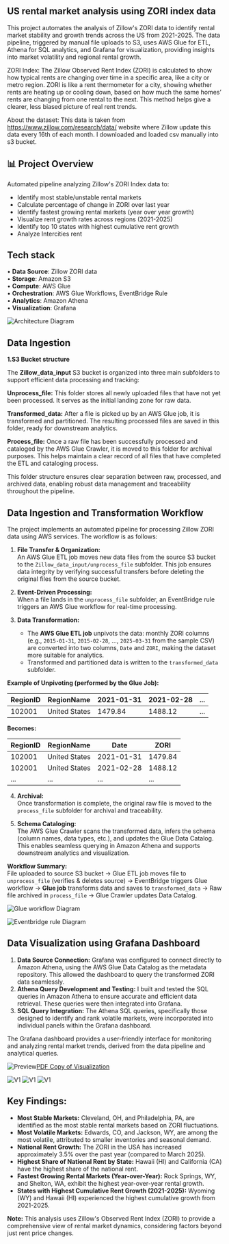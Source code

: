 
## **US rental market analysis using ZORI index data**  


This project automates the analysis of Zillow's ZORI data to identify rental market stability and growth trends across the US from 2021-2025. The data pipeline, triggered by manual file uploads to S3, uses AWS Glue for ETL, Athena for SQL analytics, and Grafana for visualization, providing insights into market volatility and regional rental growth.

ZORI Index:
The Zillow Observed Rent Index (ZORI) is calculated to show how typical rents are changing over time in a specific area, like a city or metro region.
ZORI is like a rent thermometer for a city, showing whether rents are heating up or cooling down, based on how much the same homes’ rents are changing from one rental to the next. This method helps give a clearer, less biased picture of real rent trends.

About the dataset:
This data is taken from https://www.zillow.com/research/data/ website where Zillow update this data every 16th of each month. I downloaded and loaded csv manually into s3 bucket.

## 📊 Project Overview
Automated pipeline analyzing Zillow's ZORI Index data to:
- Identify most stable/unstable rental markets
- Calculate percentage of change in ZORI over last year
- Identify fastest growing rental markets (year over year growth)
- Visualize rent growth rates across regions (2021-2025)
- Identify top 10 states with highest cumulative rent growth
- Analyze Intercities rent

## Tech stack
• **Data Source**: Zillow ZORI data  
• **Storage**: Amazon S3  
• **Compute**: AWS Glue  
• **Orchestration**: AWS Glue Workflows, EventBridge Rule  
• **Analytics**: Amazon Athena  
• **Visualization**: Grafana

![Architecture Diagram](https://raw.githubusercontent.com/wnityanand/US_Rental_market_analysis_using_ZORI_Index/main/AWS_Architecture.png)

## Data Ingestion
**1.S3 Bucket structure**

The **Zillow_data_input** S3 bucket is organized into three main subfolders to support efficient data processing and tracking:

**Unprocess_file:**
This folder stores all newly uploaded files that have not yet been processed. It serves as the initial landing zone for raw data.

**Transformed_data:**
After a file is picked up by an AWS Glue job, it is transformed and partitioned. The resulting processed files are saved in this folder, ready for downstream analytics.

**Process_file:**
Once a raw file has been successfully processed and cataloged by the AWS Glue Crawler, it is moved to this folder for archival purposes. This helps maintain a clear record of all files that have completed the ETL and cataloging process.

This folder structure ensures clear separation between raw, processed, and archived data, enabling robust data management and traceability throughout the pipeline.

## Data Ingestion and Transformation Workflow

The project implements an automated pipeline for processing Zillow ZORI data using AWS services. The workflow is as follows:

1. **File Transfer & Organization:**  
   An AWS Glue ETL job moves new data files from the source S3 bucket to the `Zillow_data_input/unprocess_file` subfolder. This job ensures data integrity by verifying successful transfers before deleting the original files from the source bucket.

2. **Event-Driven Processing:**  
   When a file lands in the `unprocess_file` subfolder, an EventBridge rule triggers an AWS Glue workflow for real-time processing.

3. **Data Transformation:**  
   - The **AWS Glue ETL job** unpivots the data: monthly ZORI columns (e.g., `2015-01-31`, `2015-02-28`, ..., `2025-03-31` from the sample CSV) are converted into two columns, `Date` and `ZORI`, making the dataset more suitable for analytics.
   - Transformed and partitioned data is written to the `transformed_data` subfolder.

**Example of Unpivoting (performed by the Glue Job):**

| RegionID | RegionName   | 2021-01-31 | 2021-02-28 | ... |
|----------|--------------|------------|------------|-----|
| 102001   | United States | 1479.84    | 1488.12    | ... |

**Becomes:**

| RegionID | RegionName   | Date       | ZORI     |
|----------|--------------|------------|----------|
| 102001   | United States | 2021-01-31 | 1479.84  |
| 102001   | United States | 2021-02-28 | 1488.12  |
| ...      | ...          | ...        | ...      |

4. **Archival:**  
   Once transformation is complete, the original raw file is moved to the `process_file` subfolder for archival and traceability.

5. **Schema Cataloging:**  
   The AWS Glue Crawler scans the transformed data, infers the schema (column names, data types, etc.), and updates the Glue Data Catalog. This enables seamless querying in Amazon Athena and supports downstream analytics and visualization.

**Workflow Summary:**  
File uploaded to source S3 bucket → Glue ETL job moves file to `unprocess_file` (verifies & deletes source) → EventBridge triggers Glue workflow → **Glue job** transforms data and saves to `transformed_data` → Raw file archived in `process_file` → Glue Crawler updates Data Catalog.

![Glue workflow Diagram](https://raw.githubusercontent.com/wnityanand/US_Rental_market_analysis_using_ZORI_Index/main/AWS_Architecture/Glue_workflow.png)


![Eventbridge rule Diagram](https://raw.githubusercontent.com/wnityanand/US_Rental_market_analysis_using_ZORI_Index/main/AWS_Architecture/Eventbridge_rule.png)

## Data Visualization using Grafana Dashboard

1. **Data Source Connection:** Grafana was configured to connect directly to Amazon Athena, using the AWS Glue Data Catalog as the metadata repository. This allowed the dashboard to query the transformed ZORI data seamlessly.
2. **Athena Query Development and Testing:** I built and tested the SQL queries in Amazon Athena to ensure accurate and efficient data retrieval. These queries were then integrated into Grafana.
3. **SQL Query Integration:** The Athena SQL queries, specifically those designed to identify and rank volatile markets, were incorporated into individual panels within the Grafana dashboard.

The Grafana dashboard provides a user-friendly interface for monitoring and analyzing rental market trends, derived from the data pipeline and analytical queries.

![Preview](Data_Visualization/Zori_Preview%20.png)[PDF Copy of Visualization](https://raw.githubusercontent.com/wnityanand/US_Rental_market_analysis_using_ZORI_Index/main/Data_Visualization/Zori_index_analysis.pdf)

![V1](https://raw.githubusercontent.com/wnityanand/US_Rental_market_analysis_using_ZORI_Index/main/Data_Visualization/Most_stable_and_volatile_market.PNG)
![V1](https://raw.githubusercontent.com/wnityanand/US_Rental_market_analysis_using_ZORI_Index/main/Data_Visualization/rental_growth_in_usa.PNG)
![V1](https://raw.githubusercontent.com/wnityanand/US_Rental_market_analysis_using_ZORI_Index/main/Data_Visualization/Intercities_rent_analysis.png)


## Key Findings:

*   **Most Stable Markets:** Cleveland, OH, and Philadelphia, PA, are identified as the most stable rental markets based on ZORI fluctuations.
*   **Most Volatile Markets:** Edwards, CO, and Jackson, WY, are among the most volatile, attributed to smaller inventories and seasonal demand.
*   **National Rent Growth:** The ZORI in the USA has increased approximately 3.5% over the past year (compared to March 2025).
*   **Highest Share of National Rent by State:** Hawaii (HI) and California (CA) have the highest share of the national rent.
*   **Fastest Growing Rental Markets (Year-over-Year):** Rock Springs, WY, and Shelton, WA, exhibit the highest year-over-year rental growth.
*   **States with Highest Cumulative Rent Growth (2021-2025):** Wyoming (WY) and Hawaii (HI) experienced the highest cumulative growth from 2021-2025.

**Note:** This analysis uses Zillow's Observed Rent Index (ZORI) to provide a comprehensive view of rental market dynamics, considering factors beyond just rent price changes.






















